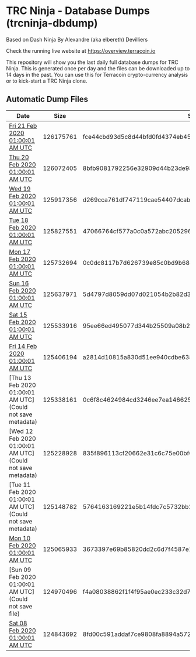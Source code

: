 # TRC Ninja - Database Dumps (trcninja-dbdump)
Based on Dash Ninja By Alexandre (aka elbereth) Devilliers

Check the running live website at https://overview.terracoin.io

This repository will show you the last daily full database dumps for TRC Ninja. This is generated once per day and the files can be downloaded up to 14 days in the past.
You can use this for Terracoin crypto-currency analysis or to kick-start a TRC Ninja clone.


## Automatic Dump Files
| Date | Size | SHA256 |
|--|--|--|
| [Fri 21 Feb 2020 01:00:01 AM UTC](https://transfer.sh/jYLRL/trcninja-dbdump-20200221010001.tar.bz2) | 126175761 | fce44cbd93d5c8d44bfd0fd4374eb454cb4efb6c2d18f06e54f98a03bd7df1c9 | 
| [Thu 20 Feb 2020 01:00:01 AM UTC]() | 126072405 | 8bfb9081792256e32909d44b23de981fd4b238414fab4b65fbd7498dca7d1431 | 
| [Wed 19 Feb 2020 01:00:01 AM UTC]() | 125917356 | d269cca761df747119cae54407dcab9fe85eb9a0f69bfcf25a374f2ac67ee783 | 
| [Tue 18 Feb 2020 01:00:01 AM UTC](https://transfer.sh/cso21/trcninja-dbdump-20200218010001.tar.bz2) | 125827551 | 47066764cf577a0c0a572abc2052962466e61771a90283d59ca56b8bbcade855 | 
| [Mon 17 Feb 2020 01:00:01 AM UTC](https://transfer.sh/yCCnb/trcninja-dbdump-20200217010001.tar.bz2) | 125732694 | 0c0dc8117b7d626739e85c0bd9b687615e046c54c7e0fedce5b60c0bef4a0a42 | 
| [Sun 16 Feb 2020 01:00:01 AM UTC]() | 125637971 | 5d4797d8059dd07d021054b2b82d36f781e5dd27d1dee8f50371e9a6794e8730 | 
| [Sat 15 Feb 2020 01:00:01 AM UTC]() | 125533916 | 95ee66ed495077d344b25509a08b26f09f0e6904b12cb5118951d8408eef1dd6 | 
| [Fri 14 Feb 2020 01:00:01 AM UTC]() | 125406194 | a2814d10815a830d51ee940cdbe638f7e4857006cde047e32345927a0ec2aab1 | 
| [Thu 13 Feb 2020 01:00:01 AM UTC](Could not save metadata) | 125338161 | 0c6f8c4624984cd3246ee7ea14662580f68c331d438fcea8ee6e5d5ee854857e | 
| [Wed 12 Feb 2020 01:00:01 AM UTC](Could not save metadata) | 125228928 | 835f896113cf20662e31c6c75e00bf06227a9ba76df42f016ef81bff47f0ec58 | 
| [Tue 11 Feb 2020 01:00:01 AM UTC](Could not save metadata) | 125148782 | 5764163169221e5b14fdc7c5732bb1e2ae2a1c76d22c06ba80d6aa21194c8fcf | 
| [Mon 10 Feb 2020 01:00:01 AM UTC]() | 125065933 | 3673397e69b85820dd2c6d7f4587e1de8ec609311f325a8110c5a08865304956 | 
| [Sun 09 Feb 2020 01:00:01 AM UTC](Could not save file) | 124970496 | f4a08038862f1f4f95ae0ec233c32d711fc9a3f3a3eaf0755792cd365b628d36 | 
| [Sat 08 Feb 2020 01:00:01 AM UTC]() | 124843692 | 8fd00c591addaf7ce9808fa8894a5722315ab99063c8f6e53571053dcbfbcf50 | 

